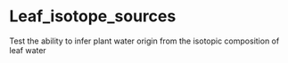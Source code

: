 # Leaf_isotope_sources
 Test the ability to infer plant water origin from the isotopic composition of leaf water
